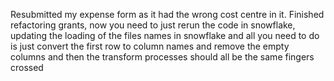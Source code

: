 Resubmitted my expense form as it had the wrong cost centre in it.
Finished refactoring grants, now you need to just rerun the code in snowflake, updating the loading of the files names in snowflake and all you need to do is just convert the first row to column names and remove the empty columns and then the transform processes should all be the same fingers crossed

